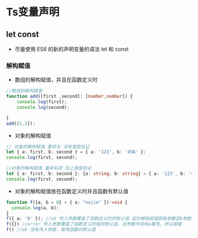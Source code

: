 <!--
 * @Author: xujie 1607526161@qq.com
 * @Date: 2022-04-22 13:10:59
 * @LastEditors: xujie 1607526161@qq.com
 * @FilePath: \HTML-CSS-Javascript-\Node.js学习\TypeScript教程\笔记\TS解构赋值.md
 * @Description: 
-->
# Ts变量声明

## let const

* 尽量使用 ES6 的新的声明变量的语法 let 和 const

### 解构赋值

* 数组的解构赋值，并且在函数定义时

```ts
//数组的解构赋值
function add([first ,second]: [number,number]) {
    console.log(first);
    console.log(second);

}
add([1,2]);
```

* 对象的解构赋值

```ts
// 对象的解构赋值 重命名 没有类型验证
let { a: first, b: second } = { a: '123', b: '456' };
console.log(first, second);

//对象的解构赋值 重命名呢 加上类型验证
let { a: first, b: second }: {a: string, b: string} = { a: '123', b: '456' };
console.log(first, second);

```

* 对象的解构赋值放在函数定义时并且函数有默认值

```ts
function f({a, b = 0} = { a: "xujie" }):void {
  console.log(a, b);
}
f({ a: '9' }); //ok 传入参数覆盖了函数定义时的默认值 因为解构赋值获取参数且b参数有默认值，所以传参时没有b属性不报错
f({}) //error 传入参数覆盖了函数定义时候的默认值，且参数中没有a属性，所以报错
f() //ok 没有传入参数，使用函数的默认值
```
